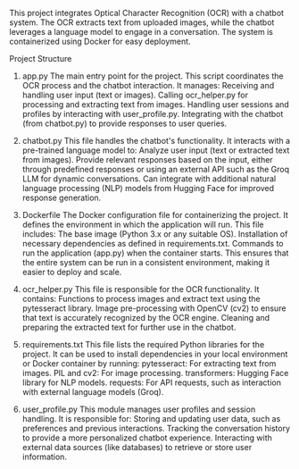 This project integrates Optical Character Recognition (OCR) with a chatbot system. The OCR extracts text from uploaded images, while the chatbot leverages a language model to engage in a conversation. The system is containerized using Docker for easy deployment.

Project Structure

1. app.py
The main entry point for the project. This script coordinates the OCR process and the chatbot interaction. It manages:
Receiving and handling user input (text or images).
Calling ocr_helper.py for processing and extracting text from images.
Handling user sessions and profiles by interacting with user_profile.py.
Integrating with the chatbot (from chatbot.py) to provide responses to user queries.

2. chatbot.py
This file handles the chatbot's functionality. It interacts with a pre-trained language model to:
Analyze user input (text or extracted text from images).
Provide relevant responses based on the input, either through predefined responses or using an external API such as the Groq LLM for dynamic conversations.
Can integrate with additional natural language processing (NLP) models from Hugging Face for improved response generation.

3. Dockerfile
The Docker configuration file for containerizing the project. It defines the environment in which the application will run. This file includes:
The base image (Python 3.x or any suitable OS).
Installation of necessary dependencies as defined in requirements.txt.
Commands to run the application (app.py) when the container starts.
This ensures that the entire system can be run in a consistent environment, making it easier to deploy and scale.

4. ocr_helper.py
This file is responsible for the OCR functionality. It contains:
Functions to process images and extract text using the pytesseract library.
Image pre-processing with OpenCV (cv2) to ensure that text is accurately recognized by the OCR engine.
Cleaning and preparing the extracted text for further use in the chatbot.

5. requirements.txt
This file lists the required Python libraries for the project. It can be used to install dependencies in your local environment or Docker container by running:
pytesseract: For extracting text from images.
PIL and cv2: For image processing.
transformers: Hugging Face library for NLP models.
requests: For API requests, such as interaction with external language models (Groq).

6. user_profile.py
This module manages user profiles and session handling. It is responsible for:
Storing and updating user data, such as preferences and previous interactions.
Tracking the conversation history to provide a more personalized chatbot experience.
Interacting with external data sources (like databases) to retrieve or store user information.
